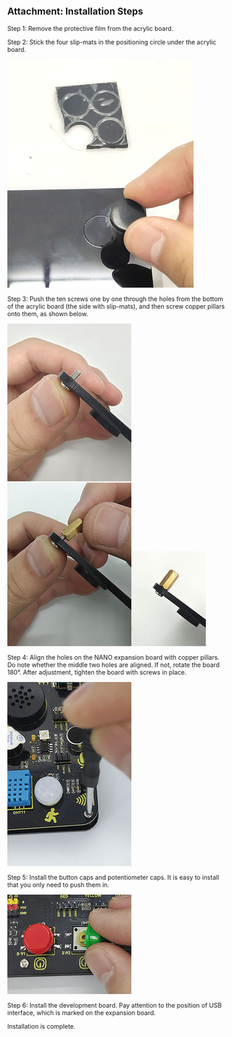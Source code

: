 ## **Attachment**: Installation Steps

 

Step 1: Remove the protective film from the acrylic board. 

Step 2: Stick the four slip-mats in the positioning circle under the acrylic board. 

![5](./media/5.jpg)

Step 3: Push the ten screws one by one through the holes from the bottom of the acrylic board (the side with slip-mats), and then screw copper pillars onto them, as shown below.

![1](./media/1.jpg)![2](./media/2-1680839850408-10.jpg)![3](./media/3-1680839940414-13.jpg)

Step 4: Align the holes on the NANO expansion board with copper pillars. Do note whether the middle two holes are aligned. If not, rotate the board 180°. After adjustment, tighten the board with screws in place. 

![8](./media/8-1680840309929-16.jpg)

Step 5: Install the button caps and potentiometer caps. It is easy to install  that you only need to push them in. 

![10](./media/10.jpg)

Step 6: Install the development board. Pay attention to the position of USB interface, which is marked on the expansion board.



Installation is complete. 
